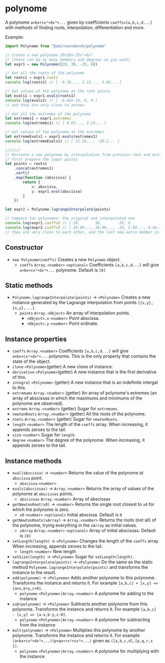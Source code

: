 
# polynome
A polynome ```a+bx+cx²+dx³+...``` given by coefficients ```coeffs=[a,b,c,d...]``` with methods of finding roots, interpolation, differentiation and more.

Example:
```js
import Polynome from "@smirnovvdonsk/polynome"

// Create a new polynome 20+38x-35x²+6x³
// (there can be as many members and degrees as you want)
let expr1 = new Polynome([20, 38, -35, 6])

// Get all the roots of the polynome
let roots1 = expr1.roots
console.log(roots1) // [ -0.38..., 2.13..., 4.08... ]

// Get values of the polynome at the root points
let evals1 = expr1.evals(roots1)
console.log(evals1) // [ -6.66e-16, 0, 0 ]
// and they are very close to zeroes

// Get all the extremes of the polynome
let extremes1 = expr1.extremes
console.log(extremes1) // [ 0.65..., 3.24... ]

// Get values of the polynome at the extremes
let extremeEvals1 = expr1.evals(extremes1)
console.log(extremeEvals1) // [ 31.56..., -20.2... ]

///////
// Recreate a new polynome by interpolation from previous root and extreme points
// First prepare the input points 
let points = roots1
	.concat(extremes1)
	.sort()
	.map(function (abscissa) {
		return {
			x: abscissa,
			y: expr1.eval(abscissa)
		}
	})

let expr2 = Polynome.lagrangeInterpolate(points)

// Compare two polynomes: the original and interpolated one
console.log(expr1.coeffs) // [ 20,       38,       -35, 6               ]
console.log(expr2.coeffs) // [ 20.00..., 38.00..., -35,	5.99..., 4.4e-16]
// they are very close to each other, and the last new extra member is very close to zero
```
## Constructor
* ```new Polynome(coeffs)``` Creates a new ```Polynome``` object.
  * ```coeffs``` ```Array.<number>``` ```<optional>``` Coefficients ```[a,b,c,d...]``` will give ```a+bx+cx²+dx³+...``` polynome. Default is ```[0]```
## Static methods
* ```Polynome.lagrangeInterpolate(points)``` → ```<Polynome>``` Creates a new instance generated by the Lagrange interpolation from points ```[{x,y},{x,y},...]```.
  * ```points``` ```Array.<Object>``` An array of interpolation points.
    * ```<Object>.x``` ```<number>``` Point abscissa.
    * ```<Object>.y``` ```<number>``` Point ordinate.
## Instance properties
* ```coeffs``` ```Array.<number>``` Coefficients ```[a,b,c,d...]``` will give ```a+bx+cx²+dx³+...``` polynome. This is the only property that contains the state of the object.
* ```clone``` ```<Polynome>```(getter) A new clone of instance.
* ```derivative``` ```<Polynome>```(getter) A new instance that is the first derivative of this.
* ```integral``` ```<Polynome>``` (getter) A new instance that is an indefinite intergal to this.
* ```extremums``` ```Array.<number>``` (getter) An array of polynome's extremes (an array of abscissas in which the maximums and minimums of the polynome are observed).
* ```extrems``` ```Array.<number>``` (getter) Sugar for ```extremums```.
* ```newtonRoots``` ```Array.<number>``` (getter) All the roots of the polynome.
* ```roots``` ```Array.<number>``` (getter) Sugar for ```newtonRoots```.
* ```length``` ```<number>``` The length of the ```coeffs``` array. When increasing, it appends zeroes to the tail.
* ```size``` ```<number>``` Sugar for ```length```.
* ```degree``` ```<number>``` The degree of the polynome. When increasing, it appends zeroes to the tail.
## Instance methods
* ```eval(abscissa)``` → ```<number>``` Returns the value of the polynome at ```abscissa``` point.
  * ```abscissa``` ```<number>```
* ```evals(abscissas)``` → ```Array.<number>``` Returns the array of values of the polynome at ```abscissas``` points.
  * ```abscissas``` ```Array.<number>``` Array of abscissas
* ```getNewtonRoot(x0)``` → ```<number>``` Returns the single root closest to ```x0``` for which the polynome is zero.
  * ```x0``` ```<number>``` ```<optional>``` Initial abscissa. Default is ```0```
* ```getNewtonRoots(xArray)``` → ```Array.<number>``` Returns the roots (not all) of the polynome, trying everything in the ```xArray``` as initial values.
  * ```xArray``` ```Array.<number>``` ```<optional>``` Array of initial abscissas. Default is ```[0]``` 
* ```setLength(length)``` → ```<Polynome>``` Changes the length of the ```coeffs``` array. When increasing, appends zeroes to the tail.
  * ```length``` ```<number>``` New length
* ```setSize(length)``` → ```<Polynome>``` Sugar for ```setLength(length)```.
* ```lagrangeInterpolate(points)``` → ```<Polynome>``` Do the same as the static method ```Polynome.lagrangeInterpolate(points)``` and transforms the instance to the result.
* ```add(polynome)``` → ```<Polynome>``` Adds another polynome to this polynome. Transforms the instance and returns it. For example ```[a,b,c] + [x,y] => [a+x,b+y,c+0]```.
  * ```polynome``` ```<Polynome>|Array.<number>``` A polynome for adding to the instance
* ```sub(polynome)``` → ```<Polynome>``` Subtracts another polynome from this polynome. Transforms the instance and returns it. For example ```[a,b,c] - [x,y] => [a-x,b-y,c-0]```.
  * ```polynome``` ```<Polynome>|Array.<number>``` A polynome for subtracting from the instance
* ```mult(polynome)``` → ```<Polynome>``` Multiplies this polynome by another polynome. Transforms the instance and returns it. For example ```(a+bx+cx²+dx³+...)(p+qx+rx²+sx³+...)``` given as ```([a,b,c,d],[p,q,r,s ])```.
  * ```polynome``` ```<Polynome>|Array.<number>``` A polynome for multiplying with the instance

